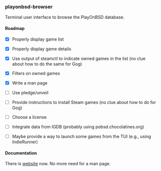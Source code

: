### playonbsd-browser

Terminal user interface to browse the PlayOnBSD database.


#### Roadmap

- [x] Properly display game list
- [x] Properly display game details
- [x] Use output of steamctl to indicate owned games in the list (no clue about how to do the same for Gog)
- [x] Filters on owned games
- [x] Write a man page
- [ ] Use pledge/unveil
- [ ] Provide instructions to install Steam games (no clue about how to do for Gog)
- [ ] Choose a license
- [ ] Integrate data from IGDB (probably using pobsd.chocolatines.org)
- [ ] Maybe provide a way to launch some games from the TUI (e.g., using IndieRunner)


#### Documentation
There is [website](pobsd-browser.1.html) now. No more need for a man page.
